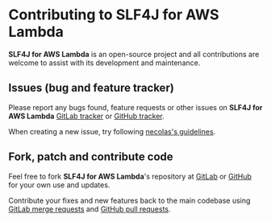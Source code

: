 # Contributing to SLF4J for AWS Lambda

**SLF4J for AWS Lambda** is an open-source project and all contributions are welcome to assist with its
development and maintenance.

## Issues (bug and feature tracker)

Please report any bugs found, feature requests or other issues on
**SLF4J for AWS Lambda** [GitLab tracker][gitlab-issues]
or [GitHub tracker][github-issues].

When creating a new issue, try following [necolas's guidelines][issue-guidelines].

## Fork, patch and contribute code

Feel free to fork **SLF4J for AWS Lambda**'s repository at [GitLab][bot-gitlab]
or [GitHub][bot-github] for your own use and updates.

Contribute your fixes and new features back to the main codebase using
[GitLab merge requests][gitlab-merge-requests]
and [GitHub pull requests][github-pull-requests].

[gitlab-issues]: https://gitlab.com/bot-by/slf4j-aws-lambda/-/issues
[github-issues]: https://github.com/bot-by/slf4j-aws-lambda/issues
[issue-guidelines]: http://github.com/necolas/issue-guidelines/#readme
[bot-gitlab]: https://gitlab.com/bot-by/slf4j-aws-lambda/
[bot-github]: https://github.com/bot-by/slf4j-aws-lambda/
[gitlab-merge-requests]: https://docs.gitlab.com/ee/user/project/merge_requests/creating_merge_requests.html
[github-pull-requests]: https://docs.github.com/en/github/collaborating-with-pull-requests/proposing-changes-to-your-work-with-pull-requests/creating-a-pull-request

